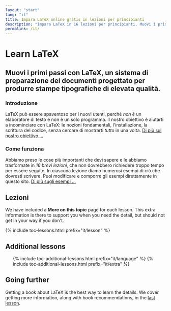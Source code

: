 ```yaml
---
layout: "start"
lang: "it"
title: Impara LaTeX online gratis in lezioni per principianti
description: "Impara LaTeX in 16 lezioni per principianti. Muovi i primi passi con LaTeX, un sistema di preparazione dei documenti progettato per produrre stampe tipografiche di elevata qualità."
permalink: /it/
---
```


# Learn LaTeX

<h2 class="heading__introduction">Muovi i primi passi con LaTeX, un sistema di preparazione dei documenti progettato per produrre stampe tipografiche di elevata qualità.</h2>

<div
  class="text-columns">
  <section>
    <h3 class="text-columns__heading">Introduzione</h3>
    <p>LaTeX può essere spaventoso per i nuovi utenti, perché <em>non è</em> un elaboratore di testo 
    e non è un solo programma. Il nostro obiettivo è aiutarti a incominciare 
    con LaTeX: le nozioni fondamentali, l'installazione, la scrittura del codice, senza 
    cercare di mostrarti <em>tutto</em> in una volta. <a href="./mission">Di più sul nostro obiettivo &hellip;</a></p>
  </section>
  <section>
    <h3 class="text-columns__heading">Come funziona</h3>
      <p>Abbiamo preso le cose più importanti che devi sapere e le abbiamo trasformate in <em>16 brevi lezioni</em>, che non dovrebbero richiedere troppo tempo per essere seguite. In ciascuna lezione diamo numerosi esempi di ciò che dovresti scrivere. Puoi modificare e comporre gli esempi direttamente in questo sito. <a href="./help#examples">Di più sugli esempi &hellip;</a></p>
  </section>
</div>

<h2 class="heading__toc" id="toc">Lezioni</h2>

<p class="paragraph__toc">We have included a <b>More on this topic</b> page for each lesson. This extra information is there to support you when you need the detail, but should not get in your way if you don't.</p>

{% include toc-lessons.html prefix="it/lesson" %}

<h2 class="heading__toc">Additional lessons</h2>
<ul class="lessons-toc">
  {% include toc-additional-lessons.html prefix="it/language" %}
  {% include toc-additional-lessons.html prefix="it/extra" %}
</ul>

## Going further

Getting a book about LaTeX is the best way to learn the details. We cover getting more information, along with book recommendations, in the [last lesson](./lesson-16).

